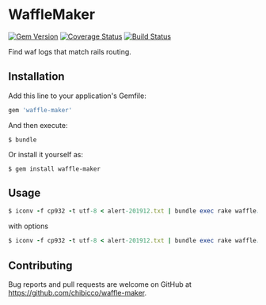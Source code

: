 # WaffleMaker

[![Gem Version](https://badge.fury.io/rb/waffle-maker.svg)](http://badge.fury.io/rb/waffle-maker)
[![Coverage Status](https://img.shields.io/coveralls/chibicco/waffle-maker.svg)](https://coveralls.io/r/chibicco/waffle-maker)
[![Build Status](https://travis-ci.org/chibicco/waffle-maker.svg)](https://travis-ci.org/chibicco/waffle-maker)

Find waf logs that match rails routing.

## Installation

Add this line to your application's Gemfile:

```ruby
gem 'waffle-maker'
```

And then execute:

    $ bundle

Or install it yourself as:

    $ gem install waffle-maker

## Usage

```ruby
$ iconv -f cp932 -t utf-8 < alert-201912.txt | bundle exec rake waffle:filter
```

with options

```ruby
$ iconv -f cp932 -t utf-8 < alert-201912.txt | bundle exec rake waffle:filter -f 2 -w 2
```

## Contributing

Bug reports and pull requests are welcome on GitHub at https://github.com/chibicco/waffle-maker.
